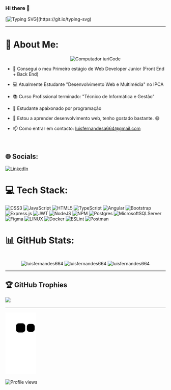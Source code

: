 ### Hi there 👋
[![Typing SVG](https://readme-typing-svg.herokuapp.com/?color=FF79C6&size=28&center=true&vCenter=true&width=1000&lines=Hello,+My+Name+is+Luís+Fernandes;I+have+20+Years+Old+;)](https://git.io/typing-svg)

---
# 💫 About Me:

<img src="https://raw.githubusercontent.com/MicaelliMedeiros/micaellimedeiros/master/image/computer-illustration.png" min-width="300px" max-width="400px" width="300px" align="right" alt="Computador iuriCode">

<br>
<p margin-top= "25px" align=left>

- 🔭 Consegui o meu Primeiro estágio de Web Developer Junior (Front End + Back End)
  
</p>
<p margin-top= "25px" align=left>

- 💻 Atualmente Estudante "Desenvolvimento Web e Multimédia" no IPCA 
  
</p>
<p align=left>

- 📚 Curso Profissional terminado: "Técnico de Informática e Gestão"
  
</p>
<p align=left>

- 💖 Estudante apaixonado por programação
  
</p>
<p align=left>

- 📝 Estou a aprender desenvolvimento web, tenho gostado bastante. :smile:
  
</p>
<p align=left>
  
- 📫 Como entrar em contacto: luisfernandesa664@gmail.com
  
</p>
<br>

## 🌐 Socials:
[![LinkedIn](https://img.shields.io/badge/LinkedIn-%230077B5.svg?logo=linkedin&logoColor=white)](https://linkedin.com/in/https://www.linkedin.com/in/lu%C3%ADs-fernandes-435967252/) 

# 💻 Tech Stack:
![CSS3](https://img.shields.io/badge/css3-%231572B6.svg?style=for-the-badge&logo=css3&logoColor=white) ![JavaScript](https://img.shields.io/badge/javascript-%23323330.svg?style=for-the-badge&logo=javascript&logoColor=%23F7DF1E) ![HTML5](https://img.shields.io/badge/html5-%23E34F26.svg?style=for-the-badge&logo=html5&logoColor=white) ![TypeScript](https://img.shields.io/badge/typescript-%23007ACC.svg?style=for-the-badge&logo=typescript&logoColor=white) ![Angular](https://img.shields.io/badge/angular-%23DD0031.svg?style=for-the-badge&logo=angular&logoColor=white) ![Bootstrap](https://img.shields.io/badge/bootstrap-%23563D7C.svg?style=for-the-badge&logo=bootstrap&logoColor=white) ![Express.js](https://img.shields.io/badge/express.js-%23404d59.svg?style=for-the-badge&logo=express&logoColor=%2361DAFB) ![JWT](https://img.shields.io/badge/JWT-black?style=for-the-badge&logo=JSON%20web%20tokens) ![NodeJS](https://img.shields.io/badge/node.js-6DA55F?style=for-the-badge&logo=node.js&logoColor=white) ![NPM](https://img.shields.io/badge/NPM-%23000000.svg?style=for-the-badge&logo=npm&logoColor=white) ![Postgres](https://img.shields.io/badge/postgres-%23316192.svg?style=for-the-badge&logo=postgresql&logoColor=white) ![MicrosoftSQLServer](https://img.shields.io/badge/Microsoft%20SQL%20Sever-CC2927?style=for-the-badge&logo=microsoft%20sql%20server&logoColor=white) 	![Figma](https://img.shields.io/badge/figma-%23F24E1E.svg?style=for-the-badge&logo=figma&logoColor=white) ![LINUX](https://img.shields.io/badge/Linux-FCC624?style=for-the-badge&logo=linux&logoColor=black) ![Docker](https://img.shields.io/badge/docker-%230db7ed.svg?style=for-the-badge&logo=docker&logoColor=white) ![ESLint](https://img.shields.io/badge/ESLint-4B3263?style=for-the-badge&logo=eslint&logoColor=white) ![Postman](https://img.shields.io/badge/Postman-FF6C37?style=for-the-badge&logo=postman&logoColor=white)


# 📊 GitHub Stats:

<br>

<div align="center" width="100%">
  <img width="60%" src="https://github-readme-streak-stats.herokuapp.com/?user=luisfernandes664&theme=dark&hide_border=false" alt="luisfernandes664" />
  <img  height="200em" src="https://github-readme-stats.vercel.app/api?username=luisfernandes664&theme=dark&hide_border=false&include_all_commits=true&count_private=true&hide_border=false" alt="luisfernandes664" />  
  <img height="200em" padding="0" src="https://github-readme-stats.vercel.app/api/top-langs/?username=luisfernandes664&theme=dark&hide_border=true&include_all_commits=true&count_private=true&layout=compact&hide_border=false" alt="luisfernandes664" />
</div>

---
## 🏆 GitHub Trophies
![](https://github-profile-trophy.vercel.app/?username=luisfernandes664&theme=dracula&no-frame=false&no-bg=true&margin-w=4)

---
![Snake animation](https://github.com/LuisFernandes664/LuisFernandes664/blob/output/github-contribution-grid-snake.svg)


![Profile views](https://gpvc.arturio.dev/luisfernandes664)

